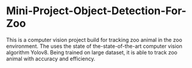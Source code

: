 # Mini-Project-Object-Detection-For-Zoo

This is a computer vision project build for tracking zoo animal in the zoo environment. 
The uses the state of the-state-of-the-art computer vision algorithm Yolov8. Being trained on large dataset, it is able to track zoo animal with accuracy and efficiency.
